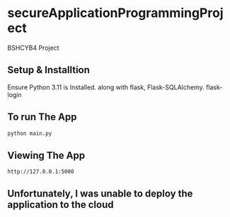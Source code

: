 # secureApplicationProgrammingProject
BSHCYB4 Project
## Setup & Installtion

Ensure Python 3.11 is Installed. along with flask, Flask-SQLAlchemy. flask-login


## To run  The App

```bash
python main.py
```

## Viewing The App
`http://127.0.0.1:5000`

## Unfortunately, I was unable to deploy the application to the cloud
